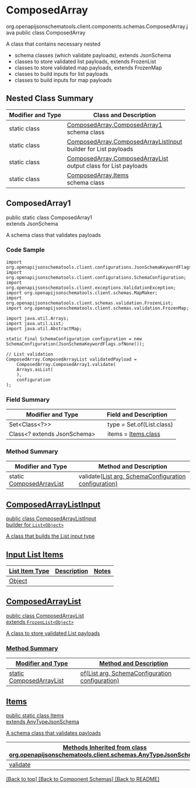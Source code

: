# ComposedArray
org.openapijsonschematools.client.components.schemas.ComposedArray.java
public class ComposedArray

A class that contains necessary nested
- schema classes (which validate payloads), extends JsonSchema
- classes to store validated list payloads, extends FrozenList
- classes to store validated map payloads, extends FrozenMap
- classes to build inputs for list payloads
- classes to build inputs for map payloads

## Nested Class Summary
| Modifier and Type | Class and Description |
| ----------------- | ---------------------- |
| static class | [ComposedArray.ComposedArray1](#composedarray1)<br> schema class |
| static class | [ComposedArray.ComposedArrayListInput](#composedarraylistinput)<br> builder for List payloads |
| static class | [ComposedArray.ComposedArrayList](#composedarraylist)<br> output class for List payloads |
| static class | [ComposedArray.Items](#items)<br> schema class |

## ComposedArray1
public static class ComposedArray1<br>
extends JsonSchema

A schema class that validates payloads

### Code Sample
```
import org.openapijsonschematools.client.configurations.JsonSchemaKeywordFlags;
import org.openapijsonschematools.client.configurations.SchemaConfiguration;
import org.openapijsonschematools.client.exceptions.ValidationException;
import org.openapijsonschematools.client.schemas.MapMaker;
import org.openapijsonschematools.client.schemas.validation.FrozenList;
import org.openapijsonschematools.client.schemas.validation.FrozenMap;

import java.util.Arrays;
import java.util.List;
import java.util.AbstractMap;

static final SchemaConfiguration configuration = new SchemaConfiguration(JsonSchemaKeywordFlags.ofNone());

// List validation
ComposedArray.ComposedArrayList validatedPayload =
    ComposedArray.ComposedArray1.validate(
    Arrays.asList(
    ),
    configuration
);
```

### Field Summary
| Modifier and Type | Field and Description |
| ----------------- | ---------------------- |
| Set<Class<?>> | &nbsp;&nbsp;&nbsp;&nbsp;type = Set.of(List.class)<br/> |
| Class<? extends JsonSchema> | &nbsp;&nbsp;&nbsp;&nbsp;items = [Items.class](#items)<br> |

### Method Summary
| Modifier and Type | Method and Description |
| ----------------- | ---------------------- |
| static [ComposedArrayList](#composedarraylist) | validate([List<Object>](#composedarraylistinput) arg, SchemaConfiguration configuration) |

## ComposedArrayListInput
public class ComposedArrayListInput<br>
builder for `List<Object>`

A class that builds the List input type

## Input List Items
List Item Type | Description | Notes
-------------------- | ------------- | -------------
Object |  |

## ComposedArrayList
public class ComposedArrayList<br>
extends `FrozenList<Object>`

A class to store validated List payloads

### Method Summary
| Modifier and Type | Method and Description |
| ----------------- | ---------------------- |
| static [ComposedArrayList](#composedarraylist) | of([List<Object>](#composedarraylistinput) arg, SchemaConfiguration configuration) |

## Items
public static class Items<br>
extends AnyTypeJsonSchema

A schema class that validates payloads

| Methods Inherited from class org.openapijsonschematools.client.schemas.AnyTypeJsonSchema |
| ------------------------------------------------------------------ |
| validate                                                           |

[[Back to top]](#top) [[Back to Component Schemas]](../../../README.md#Component-Schemas) [[Back to README]](../../../README.md)
